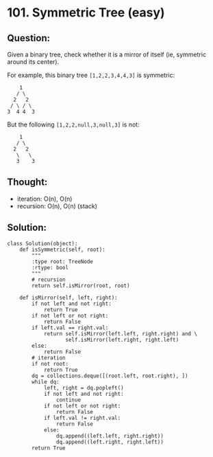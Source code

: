 # 101. Symmetric Tree \(easy\)

## Question:

Given a binary tree, check whether it is a mirror of itself \(ie, symmetric around its center\).

For example, this binary tree `[1,2,2,3,4,4,3]` is symmetric:

```text
    1
   / \
  2   2
 / \ / \
3  4 4  3
```

But the following `[1,2,2,null,3,null,3]` is not:

```text
    1
   / \
  2   2
   \   \
   3    3
```

## Thought:

* iteration: O\(n\), O\(n\)
* recursion: O\(n\), O\(n\) \(stack\)

## Solution:

```text
class Solution(object):
    def isSymmetric(self, root):
        """
        :type root: TreeNode
        :rtype: bool
        """
        # recursion
        return self.isMirror(root, root)
    
    def isMirror(self, left, right):
        if not left and not right:
            return True
        if not left or not right:
            return False
        if left.val == right.val:
            return self.isMirror(left.left, right.right) and \
                   self.isMirror(left.right, right.left)
        else:
            return False
        # iteration
        if not root:
            return True
        dq = collections.deque([(root.left, root.right), ])
        while dq:
            left, right = dq.popleft()
            if not left and not right:
                continue
            if not left or not right:
                return False
            if left.val != right.val:
                return False
            else:
                dq.append((left.left, right.right))
                dq.append((left.right, right.left))
        return True
```

